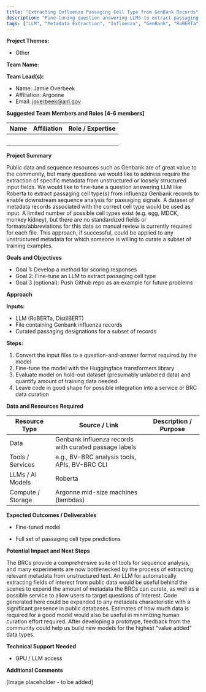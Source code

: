 ```yaml
---
title: "Extracting Influenza Passaging Cell Type from GenBank Records"
description: "Fine-tuning question answering LLMs to extract passaging cell type metadata from unstructured influenza GenBank records"
tags: ["LLM", "Metadata Extraction", "Influenza", "GenBank", "RoBERTa"]
---
```


**Project Themes:**

- Other

**Team Name:**

**Team Lead(s):**

- Name: Jamie Overbeek
- Affiliation: Argonne
- Email: joverbeek@anl.gov

**Suggested Team Members and Roles \[4-6 members\]**

| Name | Affiliation | Role / Expertise |
| ---- | ----------- | ---------------- |
|      |             |                  |
|      |             |                  |
|      |             |                  |
|      |             |                  |
|      |             |                  |

**Project Summary**

Public data and sequence resources such as Genbank are of great value to the community, but many questions we would like to address require the extraction of specific metadata from unstructured or loosely structured input fields. We would like to fine-tune a question answering LLM like Roberta to extract passaging cell type(s) from influenza Genbank records to enable downstream sequence analysis for passaging signals. A dataset of metadata records associated with the correct cell type would be used as input. A limited number of possible cell types exist (e.g. egg, MDCK, monkey kidney), but there are no standardized fields or formats/abbreviations for this data so manual review is currently required for each file. This approach, if successful, could be applied to any unstructured metadata for which someone is willing to curate a subset of training examples.

**Goals and Objectives**

- Goal 1: Develop a method for scoring responses
- Goal 2: Fine-tune an LLM to extract passaging cell type
- Goal 3 (optional): Push Github repo as an example for future problems

**Approach**

**Inputs:**

- LLM (RoBERTa, DistilBERT)
- File containing Genbank influenza records
- Curated passaging designations for a subset of records

**Steps:**

1. Convert the input files to a question-and-answer format required by the model
2. Fine-tune the model with the Huggingface transformers library
3. Evaluate model on hold-out dataset (presumably unlabeled data) and quantify amount of training data needed.
4. Leave code in good shape for possible integration into a service or BRC data curation

**Data and Resources Required**

| Resource Type     | Source / Link                                         | Description / Purpose |
| ----------------- | ----------------------------------------------------- | --------------------- |
| Data              | Genbank influenza records with curated passage labels |                       |
| Tools / Services  | e.g., BV-BRC analysis tools, APIs, BV-BRC CLI         |                       |
| LLMs / AI Models  | Roberta                                               |                       |
| Compute / Storage | Argonne mid-size machines (lambdas)                   |                       |

**Expected Outcomes / Deliverables**

- Fine-tuned model

- Full set of passaging cell type predictions

**Potential Impact and Next Steps**

The BRCs provide a comprehensive suite of tools for sequence analysis, and many experiments are now bottlenecked by the process of extracting relevant metadata from unstructured text. An LLM for automatically extracting fields of interest from public data would be useful behind the scenes to expand the amount of metadata the BRCs can curate, as well as a possible service to allow users to target questions of interest. Code generated here could be expanded to any metadata characteristic with a significant presence in public databases. Estimates of how much data is required for a good model would also be useful in minimizing human curation effort required. After developing a prototype, feedback from the community could help us build new models for the highest “value added” data types.

**Technical Support Needed**

- GPU / LLM access

**Additional Comments**

[Image placeholder - to be added]
